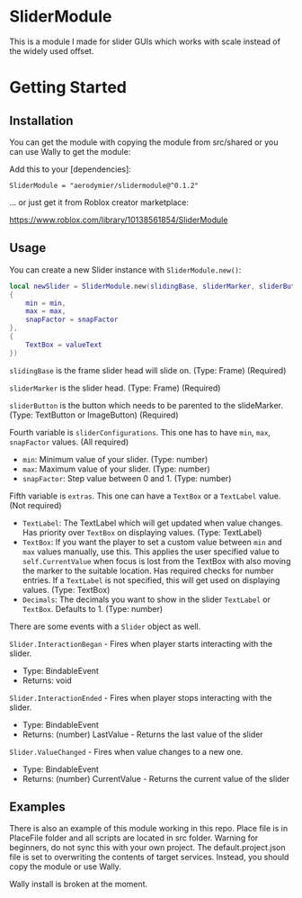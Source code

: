 # SliderModule
This is a module I made for slider GUIs which works with scale instead of the widely used offset.

# Getting Started

## Installation
You can get the module with copying the module from src/shared or you can use Wally to get the module:

Add this to your [dependencies]:

```
SliderModule = "aerodymier/slidermodule@^0.1.2"
```

... or just get it from Roblox creator marketplace:

https://www.roblox.com/library/10138561854/SliderModule

## Usage
You can create a new Slider instance with ``SliderModule.new()``:

```lua
local newSlider = SliderModule.new(slidingBase, sliderMarker, sliderButton, 
{
    min = min,
    max = max,
    snapFactor = snapFactor
}, 
{
    TextBox = valueText
})
```

``slidingBase`` is the frame slider head will slide on. (Type: Frame) (Required)

``sliderMarker`` is the slider head. (Type: Frame) (Required)

``sliderButton`` is the button which needs to be parented to the slideMarker. (Type: TextButton or ImageButton) (Required)

Fourth variable is ``sliderConfigurations``. This one has to have ``min``, ``max``, ``snapFactor`` values. (All required)

- ``min``: Minimum value of your slider. (Type: number)
- ``max``: Maximum value of your slider. (Type: number)
- ``snapFactor``: Step value between 0 and 1. (Type: number)

Fifth variable is ``extras``. This one can have a ``TextBox`` or a ``TextLabel`` value. (Not required)

- ``TextLabel``: The TextLabel which will get updated when value changes. Has priority over ``TextBox`` on displaying values. (Type: TextLabel)
- ``TextBox``: If you want the player to set a custom value between ``min`` and ``max`` values manually, use this. This applies the user specified value to ``self.CurrentValue`` when focus is lost from the TextBox with also moving the marker to the suitable location. Has required checks for number entries. If a ``TextLabel`` is not specified, this will get used on displaying values. (Type: TextBox)
- ``Decimals``: The decimals you want to show in the slider ``TextLabel`` or ``TextBox``. Defaults to 1. (Type: number)

There are some events with a ``Slider`` object as well.

``Slider.InteractionBegan`` - Fires when player starts interacting with the slider.
- Type: BindableEvent
- Returns: void

``Slider.InteractionEnded`` - Fires when player stops interacting with the slider.
- Type: BindableEvent
- Returns: (number) LastValue - Returns the last value of the slider

``Slider.ValueChanged`` - Fires when value changes to a new one.
- Type: BindableEvent
- Returns: (number) CurrentValue - Returns the current value of the slider

## Examples
There is also an example of this module working in this repo. Place file is in PlaceFile folder and all scripts are located in src folder.
Warning for beginners, do not sync this with your own project. The default.project.json file is set to overwriting the contents of target services. Instead, you should copy the module or use Wally.

Wally install is broken at the moment.